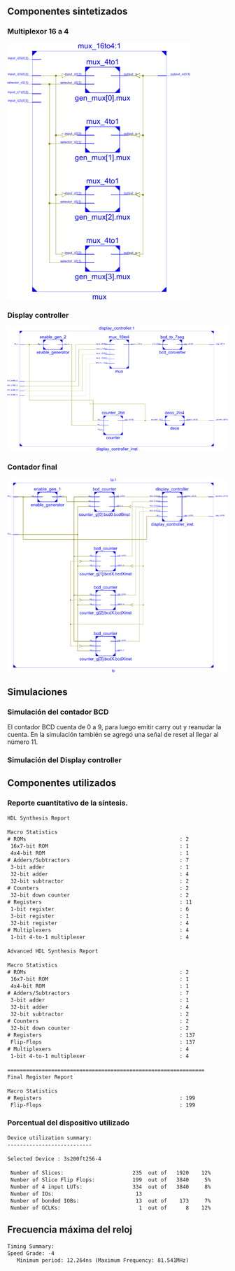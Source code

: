 ## Componentes sintetizados

### Multiplexor 16 a 4

![Multiplexor](mux_16to4-open.ps.png)

### Display controller

![Display controller](display_controller-open.ps.png)

### Contador final

![TP1](tp1-open.ps.png)

## Simulaciones

### Simulación del contador BCD

El contador BCD cuenta de 0 a 9, para luego emitir  carry out y reanudar la cuenta. En la simulación también se agregó una señal de reset al llegar al número 11.

### Simulación del Display controller

## Componentes utilizados

### Reporte cuantitativo de la síntesis.

~~~
HDL Synthesis Report

Macro Statistics
# ROMs                                                 : 2
 16x7-bit ROM                                          : 1
 4x4-bit ROM                                           : 1
# Adders/Subtractors                                   : 7
 3-bit adder                                           : 1
 32-bit adder                                          : 4
 32-bit subtractor                                     : 2
# Counters                                             : 2
 32-bit down counter                                   : 2
# Registers                                            : 11
 1-bit register                                        : 6
 3-bit register                                        : 1
 32-bit register                                       : 4
# Multiplexers                                         : 4
 1-bit 4-to-1 multiplexer                              : 4

Advanced HDL Synthesis Report

Macro Statistics
# ROMs                                                 : 2
 16x7-bit ROM                                          : 1
 4x4-bit ROM                                           : 1
# Adders/Subtractors                                   : 7
 3-bit adder                                           : 1
 32-bit adder                                          : 4
 32-bit subtractor                                     : 2
# Counters                                             : 2
 32-bit down counter                                   : 2
# Registers                                            : 137
 Flip-Flops                                            : 137
# Multiplexers                                         : 4
 1-bit 4-to-1 multiplexer                              : 4

===============================================================
Final Register Report

Macro Statistics
# Registers                                            : 199
 Flip-Flops                                            : 199
~~~

### Porcentual del dispositivo utilizado

~~~
Device utilization summary:
---------------------------

Selected Device : 3s200ft256-4 

 Number of Slices:                      235  out of   1920    12%  
 Number of Slice Flip Flops:            199  out of   3840     5%  
 Number of 4 input LUTs:                334  out of   3840     8%  
 Number of IOs:                          13
 Number of bonded IOBs:                  13  out of    173     7%  
 Number of GCLKs:                         1  out of      8    12%  
~~~

## Frecuencia máxima del reloj

~~~
Timing Summary:
Speed Grade: -4
   Minimum period: 12.264ns (Maximum Frequency: 81.541MHz)
~~~
